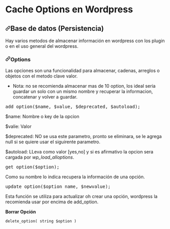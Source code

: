 # Cache Options en Wordpress

<h2><a id="user-content-base-de-datos-persistencia" class="anchor" aria-hidden="true" href="#base-de-datos-persistencia"><svg class="octicon octicon-link" viewBox="0 0 16 16" version="1.1" width="16" height="16" aria-hidden="true"><path fill-rule="evenodd" d="M7.775 3.275a.75.75 0 001.06 1.06l1.25-1.25a2 2 0 112.83 2.83l-2.5 2.5a2 2 0 01-2.83 0 .75.75 0 00-1.06 1.06 3.5 3.5 0 004.95 0l2.5-2.5a3.5 3.5 0 00-4.95-4.95l-1.25 1.25zm-4.69 9.64a2 2 0 010-2.83l2.5-2.5a2 2 0 012.83 0 .75.75 0 001.06-1.06 3.5 3.5 0 00-4.95 0l-2.5 2.5a3.5 3.5 0 004.95 4.95l1.25-1.25a.75.75 0 00-1.06-1.06l-1.25 1.25a2 2 0 01-2.83 0z"></path></svg></a>Base de datos (Persistencia)</h2>
<p>Hay varios metodos de almacenar información en wordpress con los plugin o en el uso general del wordpress.</p>
<h3><a id="user-content-options" class="anchor" aria-hidden="true" href="#options"><svg class="octicon octicon-link" viewBox="0 0 16 16" version="1.1" width="16" height="16" aria-hidden="true"><path fill-rule="evenodd" d="M7.775 3.275a.75.75 0 001.06 1.06l1.25-1.25a2 2 0 112.83 2.83l-2.5 2.5a2 2 0 01-2.83 0 .75.75 0 00-1.06 1.06 3.5 3.5 0 004.95 0l2.5-2.5a3.5 3.5 0 00-4.95-4.95l-1.25 1.25zm-4.69 9.64a2 2 0 010-2.83l2.5-2.5a2 2 0 012.83 0 .75.75 0 001.06-1.06 3.5 3.5 0 00-4.95 0l-2.5 2.5a3.5 3.5 0 004.95 4.95l1.25-1.25a.75.75 0 00-1.06-1.06l-1.25 1.25a2 2 0 01-2.83 0z"></path></svg></a>Options</h3>
<p>Las opciones son una funcionalidad para almacenar, cadenas, arreglos o objetos con el metodo clave valor.</p>
<ul>
<li>Nota: no se recomienda almacenar mas de 10 option, los ideal seria guardar un solo con un mismo nombre y recuperar la informacion, concatenar y volver a guardar.</li>
</ul>
<div class="highlight highlight-text-html-php"><pre><span class="pl-en">add_option</span>(<span class="pl-s1"><span class="pl-c1">$</span>name</span>, <span class="pl-s1"><span class="pl-c1">$</span>value</span>, <span class="pl-s1"><span class="pl-c1">$</span>deprecated</span>, <span class="pl-s1"><span class="pl-c1">$</span>autoload</span>);</pre></div>
<p>$name: Nombre o key de la opcion</p>
<p>$valie: Valor</p>
<p>$deprecated: NO se usa este parametro, pronto se eliminara, se le agrega null si se quiere usar el siguirente parametro.</p>
<p>$autoload: LLeva como valor [yes,no] y si es afirmativo la opcion sera cargada por <em>wp_load_alloptions</em>.</p>
<div class="highlight highlight-text-html-php"><pre><span class="pl-en">get_option</span>(<span class="pl-s1"><span class="pl-c1">$</span>option</span>);</pre></div>
<p>Como su nombre lo indica recupera la información de una opción.</p>
<div class="highlight highlight-text-html-php"><pre><span class="pl-en">update_option</span>(<span class="pl-s1"><span class="pl-c1">$</span>option_name</span>, <span class="pl-s1"><span class="pl-c1">$</span>newvalue</span>);</pre></div>
<p>Esta función se utiliza para actualizar oh crear una opción, wordpress la recomienda usar por encima de add_option.</p>

<b>Borrar Opción</b>
```
delete_option( string $option )
```
